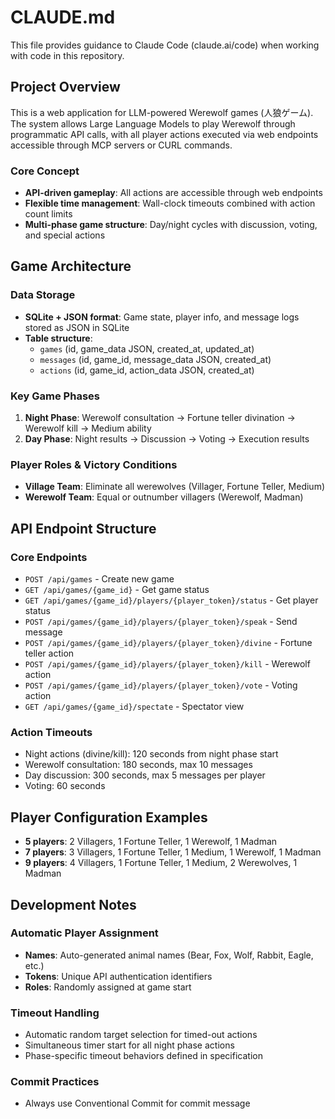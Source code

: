 # CLAUDE.md

This file provides guidance to Claude Code (claude.ai/code) when working with code in this repository.

## Project Overview

This is a web application for LLM-powered Werewolf games (人狼ゲーム). The system allows Large Language Models to play Werewolf through programmatic API calls, with all player actions executed via web endpoints accessible through MCP servers or CURL commands.

### Core Concept
- **API-driven gameplay**: All actions are accessible through web endpoints
- **Flexible time management**: Wall-clock timeouts combined with action count limits
- **Multi-phase game structure**: Day/night cycles with discussion, voting, and special actions

## Game Architecture

### Data Storage
- **SQLite + JSON format**: Game state, player info, and message logs stored as JSON in SQLite
- **Table structure**:
  - `games` (id, game_data JSON, created_at, updated_at)
  - `messages` (id, game_id, message_data JSON, created_at)
  - `actions` (id, game_id, action_data JSON, created_at)

### Key Game Phases
1. **Night Phase**: Werewolf consultation → Fortune teller divination → Werewolf kill → Medium ability
2. **Day Phase**: Night results → Discussion → Voting → Execution results

### Player Roles & Victory Conditions
- **Village Team**: Eliminate all werewolves (Villager, Fortune Teller, Medium)
- **Werewolf Team**: Equal or outnumber villagers (Werewolf, Madman)

## API Endpoint Structure

### Core Endpoints
- `POST /api/games` - Create new game
- `GET /api/games/{game_id}` - Get game status
- `GET /api/games/{game_id}/players/{player_token}/status` - Get player status
- `POST /api/games/{game_id}/players/{player_token}/speak` - Send message
- `POST /api/games/{game_id}/players/{player_token}/divine` - Fortune teller action
- `POST /api/games/{game_id}/players/{player_token}/kill` - Werewolf action
- `POST /api/games/{game_id}/players/{player_token}/vote` - Voting action
- `GET /api/games/{game_id}/spectate` - Spectator view

### Action Timeouts
- Night actions (divine/kill): 120 seconds from night phase start
- Werewolf consultation: 180 seconds, max 10 messages
- Day discussion: 300 seconds, max 5 messages per player
- Voting: 60 seconds

## Player Configuration Examples
- **5 players**: 2 Villagers, 1 Fortune Teller, 1 Werewolf, 1 Madman
- **7 players**: 3 Villagers, 1 Fortune Teller, 1 Medium, 1 Werewolf, 1 Madman
- **9 players**: 4 Villagers, 1 Fortune Teller, 1 Medium, 2 Werewolves, 1 Madman

## Development Notes

### Automatic Player Assignment
- **Names**: Auto-generated animal names (Bear, Fox, Wolf, Rabbit, Eagle, etc.)
- **Tokens**: Unique API authentication identifiers
- **Roles**: Randomly assigned at game start

### Timeout Handling
- Automatic random target selection for timed-out actions
- Simultaneous timer start for all night phase actions
- Phase-specific timeout behaviors defined in specification

### Commit Practices
- Always use Conventional Commit for commit message